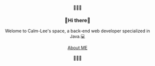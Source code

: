<div align=center>
💖💖💖
<b><h3>🤟Hi there🤟 </h3></b>
Welome to Calm-Lee's space, a back-end web developer specialized in Java.💻

[About ME](https://tar-elbow-b75.notion.site/EUI-YEON-LEE-c9c0aa56476a48d0b719750366bc903c)
<br><br>
💖💖💖
</div>
<!--
**calm-lee/calm-lee** is a ✨ _special_ ✨ repository because its `README.md` (this file) appears on your GitHub profile.

Here are some ideas to get you started:

- 🔭 I’m currently working on ...
- 🌱 I’m currently learning ...
- 👯 I’m looking to collaborate on ...
- 🤔 I’m looking for help with ...
- 💬 Ask me about ...
- 📫 How to reach me: ...
- 😄 Pronouns: ...
- ⚡ Fun fact: ...
-->
